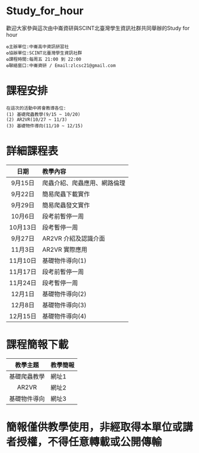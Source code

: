 # Study_for_hour
歡迎大家參與這次由中崙資研與SCINT北臺灣學生資訊社群共同舉辦的Study for hour
```
✪主辦單位:中崙高中資訊研習社
✪協辦單位:SCINT北臺灣學生資訊社群
✪課程時間:每周五 21:00 到 22:00
✪聯絡窗口:中崙資研 / Email:zlcsc21@gmail.com
```

# 課程安排
```
在這次的活動中將會教導各位:
(1) 基礎爬蟲教學(9/15 ~ 10/20)
(2) AR2VR(10/27 ~ 11/3)
(3) 基礎物件導向(11/10 ~ 12/15)
```

# 詳細課程表

|日期|教學內容|
|:----:|:----|
|9月15日|爬蟲介紹、爬蟲應用、網路倫理|
|9月22日|簡易爬蟲下載實作|
|9月29日|簡易爬蟲發文實作|
|10月6日|段考前暫停一周|
|10月13日|段考暫停一周|
|9月27日|AR2VR 介紹及認識介面|
|11月3日| AR2VR 實際應用|
|11月10日| 基礎物件導向(1)|
|11月17日|段考前暫停一周|
|11月24日|段考暫停一周|
|12月1日|基礎物件導向(2)|
|12月8日|基礎物件導向(3)|
|12月15日|基礎物件導向(4)|

# 課程簡報下載
|教學主題|教學簡報|
|:----:|:----|
|基礎爬蟲教學|網址1|
|AR2VR|網址2|
|基礎物件導向|網址3|
# 簡報僅供教學使用，非經取得本單位或講者授權，不得任意轉載或公開傳輸
